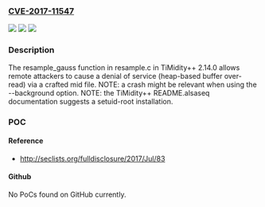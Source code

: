 ### [CVE-2017-11547](https://cve.mitre.org/cgi-bin/cvename.cgi?name=CVE-2017-11547)
![](https://img.shields.io/static/v1?label=Product&message=n%2Fa&color=blue)
![](https://img.shields.io/static/v1?label=Version&message=n%2Fa&color=blue)
![](https://img.shields.io/static/v1?label=Vulnerability&message=n%2Fa&color=brighgreen)

### Description

The resample_gauss function in resample.c in TiMidity++ 2.14.0 allows remote attackers to cause a denial of service (heap-based buffer over-read) via a crafted mid file. NOTE: a crash might be relevant when using the --background option. NOTE: the TiMidity++ README.alsaseq documentation suggests a setuid-root installation.

### POC

#### Reference
- http://seclists.org/fulldisclosure/2017/Jul/83

#### Github
No PoCs found on GitHub currently.

